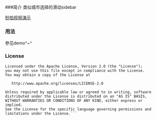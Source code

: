 ###简介
类似城市选择的滑动sidebar

[秒拍视频演示](http://weibo.com/tv/v/ExOlH1ZhS?fid=1034:16b2a840e3affc045d240dd1a6db5a9f)

### 用法
参见demo^~^


### License
```
Licensed under the Apache License, Version 2.0 (the "License");
you may not use this file except in compliance with the License.
You may obtain a copy of the License at

   http://www.apache.org/licenses/LICENSE-2.0

Unless required by applicable law or agreed to in writing, software
distributed under the License is distributed on an "AS IS" BASIS,
WITHOUT WARRANTIES OR CONDITIONS OF ANY KIND, either express or implied.
See the License for the specific language governing permissions and
limitations under the License.```

